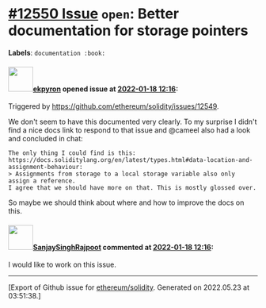 # [\#12550 Issue](https://github.com/ethereum/solidity/issues/12550) `open`: Better documentation for storage pointers
**Labels**: `documentation :book:`


#### <img src="https://avatars.githubusercontent.com/u/1347491?v=4" width="50">[ekpyron](https://github.com/ekpyron) opened issue at [2022-01-18 12:16](https://github.com/ethereum/solidity/issues/12550):

Triggered by https://github.com/ethereum/solidity/issues/12549.

We don't seem to have this documented very clearly.
To my surprise I didn't find a nice docs link to respond to that issue and @cameel also had a look and concluded in chat:

    The only thing I could find is this: https://docs.soliditylang.org/en/latest/types.html#data-location-and-assignment-behaviour:
    > Assignments from storage to a local storage variable also only assign a reference.
    I agree that we should have more on that. This is mostly glossed over.

So maybe we should think about where and how to improve the docs on this.

#### <img src="https://avatars.githubusercontent.com/u/67458417?u=d34e9b219ded8d3c7e32281bc01455a9dfefb78c&v=4" width="50">[SanjaySinghRajpoot](https://github.com/SanjaySinghRajpoot) commented at [2022-01-18 12:16](https://github.com/ethereum/solidity/issues/12550#issuecomment-1020855818):

I would like to work on this issue.


-------------------------------------------------------------------------------



[Export of Github issue for [ethereum/solidity](https://github.com/ethereum/solidity). Generated on 2022.05.23 at 03:51:38.]
